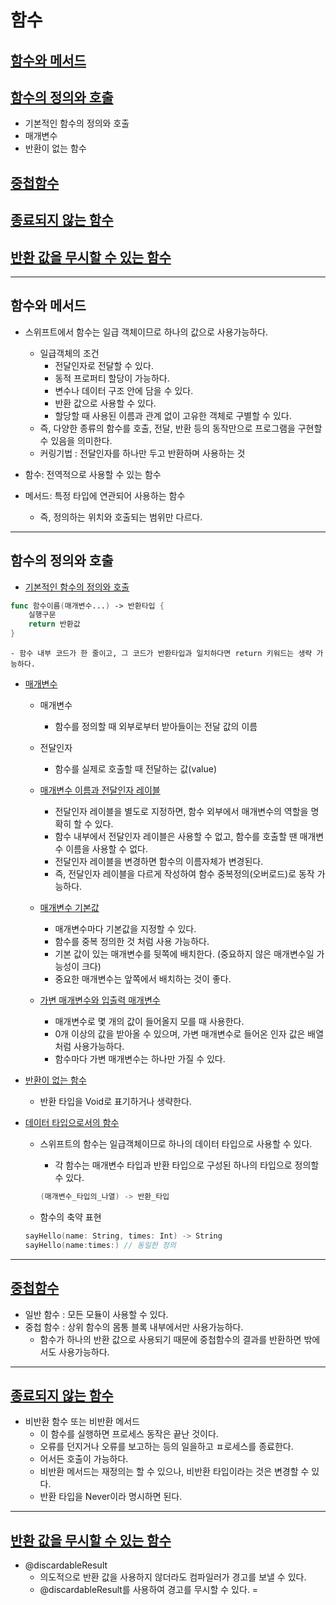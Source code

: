 # 함수
## [함수와 메서드](#함수와-메서드)
## [함수의 정의와 호출](#함수의-정의와-호출)
- 기본적인 함수의 정의와 호출
- 매개변수
- 반환이 없는 함수
## [중첩함수](#중첩함수)
## [종료되지 않는 함수](#종료되지-않는-함수)
## [반환 값을 무시할 수 있는 함수](#반환-값을-무시할-수-있는-함수)

---

## 함수와 메서드
- 스위프트에서 함수는 일급 객체이므로 하나의 값으로 사용가능하다.
    - 일급객체의 조건
        - 전달인자로 전달할 수 있다.
        - 동적 프로퍼티 할당이 가능하다.
        - 변수나 데이터 구조 안에 담을 수 있다.
        - 반환 값으로 사용할 수 있다.
        - 할당할 때 사용된 이름과 관계 없이 고유한 객체로 구별할 수 있다.
    - 즉, 다양한 종류의 함수를 호출, 전달, 반환 등의 동작만으로 프로그램을 구현할 수 있음을 의미한다. 
    - 커링기법 : 전달인자를 하나만 두고 반환하며 사용하는 것
    
- 함수: 전역적으로 사용할 수 있는 함수
- 메서드: 특정 타입에 연관되어 사용하는 함수
    - 즉, 정의하는 위치와 호출되는 범위만 다르다.
    
---
## 함수의 정의와 호출
- [기본적인 함수의 정의와 호출](https://github.com/JIWON1923/Swift/blob/main/07.함수/functionDefinition/functionDefinition/main.swift)


```swift
func 함수이름(매개변수...) -> 반환타입 {
    실행구문
    return 반환값
}
```


    - 함수 내부 코드가 한 줄이고, 그 코드가 반환타입과 일치하다면 return 키워드는 생략 가능하다.
    
- [매개변수](https://github.com/JIWON1923/Swift/blob/main/07.함수/argument/argument/main.swift)
    - 매개변수
        - 함수를 정의할 때 외부로부터 받아들이는 전달 값의 이름
        
    - 전달인자
        - 함수를 실제로 호출할 때 전달하는 값(value)
        
    - [매개변수 이름과 전달인자 레이블](https://github.com/JIWON1923/Swift/blob/main/07.함수/argumentLabel/argumentLabel/main.swift)
         - 전달인자 레이블을 별도로 지정하면, 함수 외부에서 매개변수의 역할을 명확히 할 수 있다.
         - 함수 내부에서 전달인자 레이블은 사용할 수 없고, 함수를 호출할 땐 매개변수 이름을 사용할 수 없다.
         - 전달인자 레이블을 변경하면 함수의 이름자체가 변경된다.
         - 즉, 전달인자 레이블을 다르게 작성하여 함수 중복정의(오버로드)로 동작 가능하다.
         
    - [매개변수 기본값](https://github.com/JIWON1923/Swift/blob/main/07.함수/defaultArguments/defaultArguments/main.swift)
        - 매개변수마다 기본값을 지정할 수 있다.
        - 함수를 중복 정의한 것 처럼 사용 가능하다.
        - 기본 값이 있는 매개변수를 뒷쪽에 배치한다. (중요하지 않은 매개변수일 가능성이 크다)
        - 중요한 매개변수는 앞쪽에서 배치하는 것이 좋다.
    
    - [가변 매개변수와 입출력 매개변수](https://github.com/JIWON1923/Swift/blob/main/07.함수/variadicArguments/variadicArguments/main.swift)
        - 매개변수로 몇 개의 값이 들어올지 모를 때 사용한다.
        - 0개 이상의 값을 받아올 수 있으며, 가변 매개변수로 들어온 인자 값은 배열처럼 사용가능하다.
        - 함수마다 가변 매개변수는 하나만 가질 수 있다.
        
    
- [반환이 없는 함수](https://github.com/JIWON1923/Swift/blob/main/07.함수/voidFunction/voidFunction/main.swift)
    - 반환 타입을 Void로 표기하거나 생략한다.
    
- [데이터 타입으로서의 함수](https://github.com/JIWON1923/Swift/blob/main/07.함수/functionType/functionType/main.swift)
    - 스위프트의 함수는 일급객체이므로 하나의 데이터 타입으로 사용할 수 있다.
        - 각 함수는 매개변수 타입과 반환 타입으로 구성된 하나의 타입으로 정의할 수 있다.
        
        
        ```swift
        (매개변수_타입의_나열) -> 반환_타입
        ```
        
        
    - 함수의 축약 표현
    
    
    ```swift
    sayHello(name: String, times: Int) -> String
    sayHello(name:times:) // 동일한 정의
    ```

    
---
    
## [중첩함수](https://github.com/JIWON1923/Swift/blob/main/07.함수/nestedFunction/nestedFunction/main.swift)
- 일반 함수 : 모든 모듈이 사용할 수 있다.
- 중첩 함수 : 상위 함수의 몸통 블록 내부에서만 사용가능하다.
    - 함수가 하나의 반환 값으로 사용되기 때문에 중첩함수의 결과를 반환하면 밖에서도 사용가능하다.
    
---

## [종료되지 않는 함수](https://github.com/JIWON1923/Swift/blob/main/07.함수/nonreturningFunction/nonreturningFunction/main.swift)
- 비반환 함수 또는 비반환 메서드
    - 이 함수를 실행하면 프로세스 동작은 끝난 것이다.
    - 오류를 던지거나 오류를 보고하는 등의 일을하고 ㅍ로세스를 종료한다. 
    - 어서든 호출이 가능하다. 
    - 비반환 메서드는 재정의는 할 수 있으나, 비반환 타입이라는 것은 변경할 수 있다.
    - 반환 타입을 Never이라 명시하면 된다.

---

## [반환 값을 무시할 수 있는 함수](https://github.com/JIWON1923/Swift/blob/main/07.함수/discardableResult/discardableResult/main.swift)
- @discardableResult
    - 의도적으로 반환 값을 사용하지 않더라도 컴파일러가 경고를 보낼 수 있다.
    - @discardableResult를 사용하여 경고를 무시할 수 있다. =
